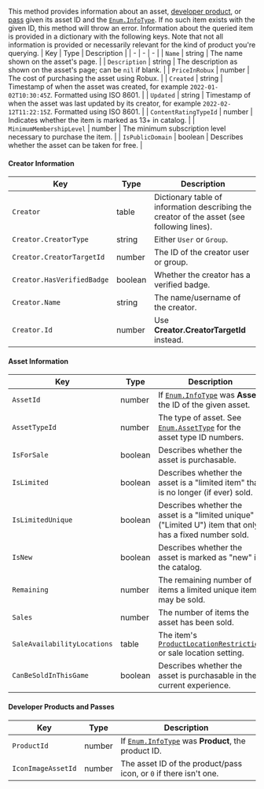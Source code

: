 This method provides information about an asset,
[developer product](https://create.roblox.com/docs/production/monetization/developer-products),
or [pass](https://create.roblox.com/docs/production/monetization/game-passes) given its asset
ID and the [`Enum.InfoType`](https://create.roblox.com/docs/reference/engine/enums/InfoType). If no such item exists with the given ID, this
method will throw an error. Information about the queried item is provided
in a dictionary with the following keys. Note that not all information is
provided or necessarily relevant for the kind of product you're querying.
| Key | Type | Description |
| - | - | - |
| `Name` | string | The name shown on the asset's page. |
| `Description` | string | The description as shown on the asset's page; can be `nil` if blank. |
| `PriceInRobux` | number | The cost of purchasing the asset using Robux. |
| `Created` | string | Timestamp of when the asset was created, for example `2022-01-02T10:30:45Z`. Formatted using ISO 8601. |
| `Updated` | string | Timestamp of when the asset was last updated by its creator, for example `2022-02-12T11:22:15Z`. Formatted using ISO 8601. |
| `ContentRatingTypeId` | number | Indicates whether the item is marked as 13+ in catalog. |
| `MinimumMembershipLevel` | number | The minimum subscription level necessary to purchase the item. |
| `IsPublicDomain` | boolean | Describes whether the asset can be taken for free. |

#### Creator Information
| Key | Type | Description |
| - | - | - |
| `Creator` | table | Dictionary table of information describing the creator of the asset (see following lines). |
| `Creator.CreatorType` | string | Either `User` or `Group`. |
| `Creator.CreatorTargetId` | number | The ID of the creator user or group. |
| `Creator.HasVerifiedBadge` | boolean | Whether the creator has a verified badge. |
| `Creator.Name` | string | The name/username of the creator. |
| `Creator.Id` | number | Use **Creator.CreatorTargetId** instead. |

#### Asset Information
| Key | Type | Description |
| - | - | - |
| `AssetId` | number | If [`Enum.InfoType`](https://create.roblox.com/docs/reference/engine/enums/InfoType) was **Asset**, the ID of the given asset. |
| `AssetTypeId` | number | The type of asset. See [`Enum.AssetType`](https://create.roblox.com/docs/reference/engine/enums/AssetType) for the asset type ID numbers. |
| `IsForSale` | boolean | Describes whether the asset is purchasable. |
| `IsLimited` | boolean | Describes whether the asset is a "limited item" that is no longer (if ever) sold. |
| `IsLimitedUnique` | boolean | Describes whether the asset is a "limited unique" ("Limited U") item that only has a fixed number sold. |
| `IsNew` | boolean | Describes whether the asset is marked as "new" in the catalog. |
| `Remaining` | number | The remaining number of items a limited unique item may be sold. |
| `Sales` | number | The number of items the asset has been sold. |
| `SaleAvailabilityLocations` | table | The item's [`ProductLocationRestriction`](https://create.roblox.com/docs/reference/engine/enums/ProductLocationRestriction) or sale location setting. |
| `CanBeSoldInThisGame` | boolean | Describes whether the asset is purchasable in the current experience. |

#### Developer Products and Passes
| Key | Type | Description |
| - | - | - |
| `ProductId` | number | If [`Enum.InfoType`](https://create.roblox.com/docs/reference/engine/enums/InfoType) was **Product**, the product ID. |
| `IconImageAssetId` | number | The asset ID of the product/pass icon, or `0` if there isn't one. |
